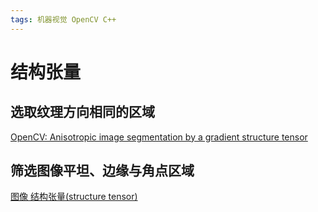 ```yaml
---
tags: 机器视觉 OpenCV C++
---
```

# 结构张量

## 选取纹理方向相同的区域

[OpenCV: Anisotropic image segmentation by a gradient structure tensor](https://docs.opencv.org/4.1.0/d4/d70/tutorial_anisotropic_image_segmentation_by_a_gst.html)

## 筛选图像平坦、边缘与角点区域

[图像 结构张量(structure tensor)](https://blog.csdn.net/Alphabetic/article/details/80329480)